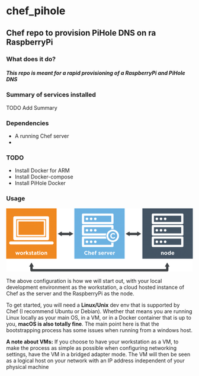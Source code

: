 # chef_pihole
## Chef repo to provision PiHole DNS on ra RaspberryPi

### What does it do?
##### This repo is meant for a rapid provisioning of a RaspberryPi and PiHole DNS

### Summary of services installed
TODO Add Summary

### Dependencies
* A running Chef server
* 

### TODO
* Install Docker for ARM
* Install Docker-compose
* Install PiHole Docker 

### Usage
![Workstation-Server-Node](img/workstation-server-node.png)

The above configuration is how we will start out, with your local development environment as the workstation, a cloud hosted instance of Chef as the server and the RaspberryPi as the node.

To get started, you will need a <b>Linux/Unix</b> dev env that is supported by Chef (I recommend Ubuntu or Debian). Whether that means you are running Linux locally as your main OS, in a VM, or in a Docker container that is up to you, <b>macOS is also totally fine</b>. The main point here is that the bootstrapping process has some issues when running from a windows host.

<b>A note about VMs:</b> If you choose to have your workstation as a VM, to make the process as simple as possible when configuring networking settings, have the VM in a bridged adapter mode. The VM will then be seen as a logical host on your network with an IP address independent of your physical machine
